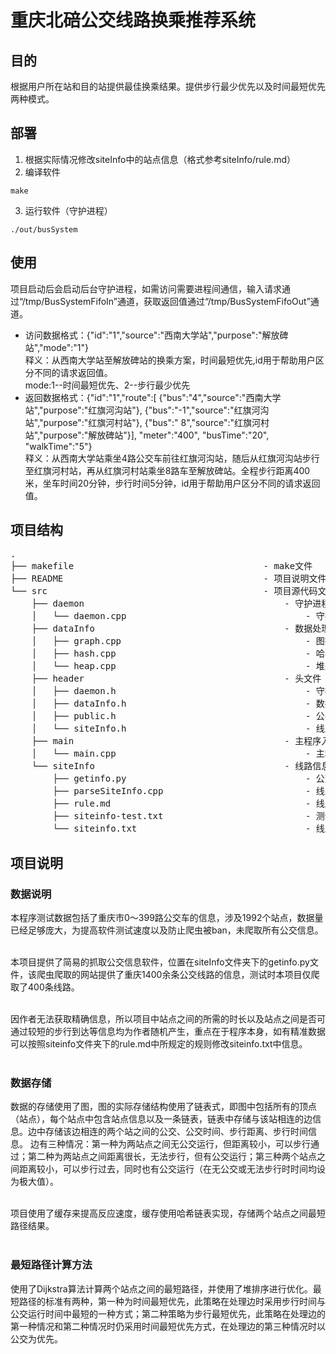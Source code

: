 # 重庆北碚公交线路换乘推荐系统

## 目的

根据用户所在站和目的站提供最佳换乘结果。提供步行最少优先以及时间最短优先两种模式。

## 部署

1. 根据实际情况修改siteInfo中的站点信息（格式参考siteInfo/rule.md）
2. 编译软件
```shell
make
```
3. 运行软件（守护进程）
```shell
./out/busSystem
```

## 使用

项目启动后会启动后台守护进程，如需访问需要进程间通信，输入请求通过“/tmp/BusSystemFifoIn”通道，获取返回值通过“/tmp/BusSystemFifoOut”通道。

- 访问数据格式：{"id":"1","source":"西南大学站","purpose":"解放碑站","mode":"1"}</br>
释义：从西南大学站至解放碑站的换乘方案，时间最短优先,id用于帮助用户区分不同的请求返回值。</br>
mode:1--时间最短优先、2--步行最少优先
- 返回数据格式：{"id":"1","route":[
    {"bus":"4","source":"西南大学站","purpose":"红旗河沟站"},
    {"bus":"-1","source":"红旗河沟站","purpose":"红旗河村站"},
    {"bus":" 8","source":"红旗河村站","purpose":"解放碑站"}],
    "meter":"400",
    "busTime":"20",
    "walkTime":"5"}</br>
释义：从西南大学站乘坐4路公交车前往红旗河沟站，随后从红旗河沟站步行至红旗河村站，再从红旗河村站乘坐8路车至解放碑站。全程步行距离400米，坐车时间20分钟，步行时间5分钟，id用于帮助用户区分不同的请求返回值。

## 项目结构

<pre>
.
├── makefile                                    - make文件
├── README                                      - 项目说明文件 
└── src                                         - 项目源代码文件夹
    ├── daemon                                      - 守护进程
    │   └── daemon.cpp                                  - 守护进程主程序
    ├── dataInfo                                    - 数据处理
    │   ├── graph.cpp                                   - 图操作相关工作集
    │   ├── hash.cpp                                    - 哈希链表相关工作集
    │   └── heap.cpp                                    - 堆处理相关工作集
    ├── header                                      - 头文件
    │   ├── daemon.h                                    - 守护进程头文件
    │   ├── dataInfo.h                                  - 数据处理头文件
    │   ├── public.h                                    - 公共头文件
    │   └── siteInfo.h                                  - 线路信息头文件
    ├── main                                        - 主程序入口
    │   └── main.cpp                                    - 主程序
    └── siteInfo                                    - 线路信息处理
        ├── getinfo.py                                  - 公交信息爬虫示例
        ├── parseSiteInfo.cpp                           - 线路信息处理相关工作集
        ├── rule.md                                     - 线路信息文本文件规范
        ├── siteinfo-test.txt                           - 测试用模仿线路信息文本文件
        └── siteinfo.txt                                - 线路信息文本文件示例
</pre>

## 项目说明

### 数据说明

本程序测试数据包括了重庆市0～399路公交车的信息，涉及1992个站点，数据量已经足够庞大，为提高软件测试速度以及防止爬虫被ban，未爬取所有公交信息。<br><br>

本项目提供了简易的抓取公交信息软件，位置在siteInfo文件夹下的getinfo.py文件，该爬虫爬取的网站提供了重庆1400余条公交线路的信息，测试时本项目仅爬取了400条线路。<br><br>

因作者无法获取精确信息，所以项目中站点之间的所需的时长以及站点之间是否可通过较短的步行到达等信息均为作者随机产生，重点在于程序本身，如有精准数据可以按照siteinfo文件夹下的rule.md中所规定的规则修改siteinfo.txt中信息。<br><br>

### 数据存储

数据的存储使用了图，图的实际存储结构使用了链表式，即图中包括所有的顶点（站点），每个站点中包含站点信息以及一条链表，链表中存储与该站相连的边信息。边中存储该边相连的两个站之间的公交、公交时间、步行距离、步行时间信息。
边有三种情况：第一种为两站点之间无公交运行，但距离较小，可以步行通过；第二种为两站点之间距离很长，无法步行，但有公交运行；第三种两个站点之间距离较小，可以步行过去，同时也有公交运行（在无公交或无法步行时时间均设为极大值）。<br><br>

项目使用了缓存来提高反应速度，缓存使用哈希链表实现，存储两个站点之间最短路径结果。<br><br>

### 最短路径计算方法

使用了Dijkstra算法计算两个站点之间的最短路径，并使用了堆排序进行优化。最短路径的标准有两种，第一种为时间最短优先，此策略在处理边时采用步行时间与公交运行时间中最短的一种方式；第二种策略为步行最短优先，此策略在处理边的第一种情况和第二种情况时仍采用时间最短优先方式，在处理边的第三种情况时以公交为优先。